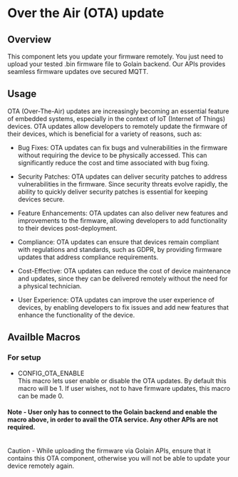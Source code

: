 # Over the Air (OTA) update

## Overview
This component lets you update your firmware remotely. You just need to upload your tested .bin firmware file to Golain backend. Our APIs provides seamless firmware updates ove secured MQTT. 

## Usage
OTA (Over-The-Air) updates are increasingly becoming an essential feature of embedded systems, especially in the context of IoT (Internet of Things) devices. OTA updates allow developers to remotely update the firmware of their devices, which is beneficial for a variety of reasons, such as:

- Bug Fixes: OTA updates can fix bugs and vulnerabilities in the firmware without requiring the device to be physically accessed. This can significantly reduce the cost and time associated with bug fixing.

- Security Patches: OTA updates can deliver security patches to address vulnerabilities in the firmware. Since security threats evolve rapidly, the ability to quickly deliver security patches is essential for keeping devices secure.

- Feature Enhancements: OTA updates can also deliver new features and improvements to the firmware, allowing developers to add functionality to their devices post-deployment.

- Compliance: OTA updates can ensure that devices remain compliant with regulations and standards, such as GDPR, by providing firmware updates that address compliance requirements.

- Cost-Effective: OTA updates can reduce the cost of device maintenance and updates, since they can be delivered remotely without the need for a physical technician.

- User Experience: OTA updates can improve the user experience of devices, by enabling developers to fix issues and add new features that enhance the functionality of the device.

## Availble Macros
 
### For setup
- CONFIG_OTA_ENABLE  
    This macro lets user enable or disable the OTA updates. By default this macro will be 1. If user wishes, not to have firmware updates, this macro can be made 0.  

#### Note - User only has to connect to the Golain backend and enable the macro above, in order to avail the OTA service. Any other APIs are not required.  
<br>
 Caution - While uploading the firmware via Golain APIs, ensure that it contains this OTA component, otherwise you will not be able to update your device remotely again.

